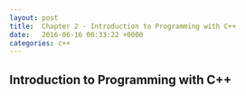 ```yaml
---
layout: post
title:  Chapter 2 - Introduction to Programming with C++ 
date:   2016-06-16 00:33:22 +0000
categories: c++
---
```


## Introduction to Programming with C++ 